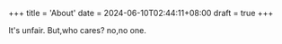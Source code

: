 +++
title = 'About'
date = 2024-06-10T02:44:11+08:00
draft = true
+++

It's unfair.
But,who cares?
no,no one.
